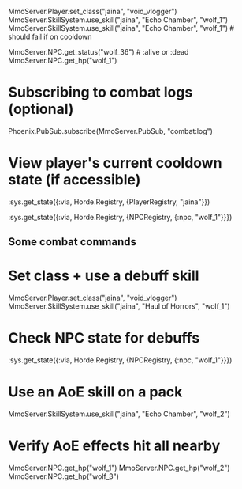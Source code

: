 MmoServer.Player.set_class("jaina", "void_vlogger")
MmoServer.SkillSystem.use_skill("jaina", "Echo Chamber", "wolf_1")
MmoServer.SkillSystem.use_skill("jaina", "Echo Chamber", "wolf_1") # should fail if on cooldown

MmoServer.NPC.get_status("wolf_36") # :alive or :dead
MmoServer.NPC.get_hp("wolf_1")

# Subscribing to combat logs (optional)
Phoenix.PubSub.subscribe(MmoServer.PubSub, "combat:log")

# View player's current cooldown state (if accessible)
:sys.get_state({:via, Horde.Registry, {PlayerRegistry, "jaina"}})

:sys.get_state({:via, Horde.Registry, {NPCRegistry, {:npc, "wolf_1"}}})




## Some combat commands
# Set class + use a debuff skill
MmoServer.Player.set_class("jaina", "void_vlogger")
MmoServer.SkillSystem.use_skill("jaina", "Haul of Horrors", "wolf_1")

# Check NPC state for debuffs
:sys.get_state({:via, Horde.Registry, {NPCRegistry, {:npc, "wolf_1"}}})

# Use an AoE skill on a pack
MmoServer.SkillSystem.use_skill("jaina", "Echo Chamber", "wolf_2")

# Verify AoE effects hit all nearby
MmoServer.NPC.get_hp("wolf_1")
MmoServer.NPC.get_hp("wolf_2")
MmoServer.NPC.get_hp("wolf_3")

